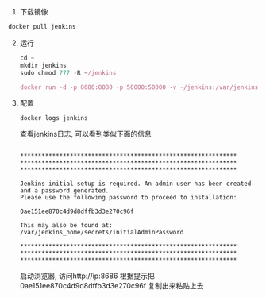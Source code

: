 1. 下载镜像

```jsx
docker pull jenkins
```

2. 运行

   ```jsx
   cd ~
   mkdir jenkins
   sudo chmod 777 -R ~/jenkins
   
   docker run -d -p 8686:8080 -p 50000:50000 -v ~/jenkins:/var/jenkins_home --name jenkins --restart=always jenkins
   ```

3. 配置

   ```
   docker logs jenkins
   ```

   查看jenkins日志, 可以看到类似下面的信息

   ```
   
   *************************************************************
   *************************************************************
   *************************************************************
   
   Jenkins initial setup is required. An admin user has been created and a password generated.
   Please use the following password to proceed to installation:
   
   0ae151ee870c4d9d8dffb3d3e270c96f
   
   This may also be found at: /var/jenkins_home/secrets/initialAdminPassword
   
   *************************************************************
   *************************************************************
   *************************************************************
   
   ```

   启动浏览器, 访问http://ip:8686 根据提示把 0ae151ee870c4d9d8dffb3d3e270c96f 复制出来粘贴上去